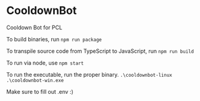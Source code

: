 # CooldownBot
Cooldown Bot for PCL


To build binaries, run `npm run package`

To transpile source code from TypeScript to JavaScript, run `npm run build`

To run via node, use `npm start`

To run the executable, run the proper binary. `.\cooldownbot-linux` `.\cooldownbot-win.exe`

Make sure to fill out .env :)
